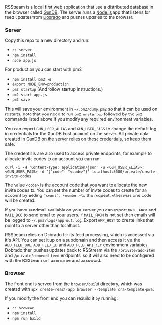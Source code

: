 RSStream is a local first web application that use a distributed database in
the browser called [GunDB](https://gun.eco). The server runs a
[Node.js](https://nodejs.org) app that listens for feed updates from
[Dobrado](https://dobrado.net) and pushes updates to the browser.

### Server

Copy this repo to a new directory and run:

 - `cd server`
 - `npm install`
 - `node app.js`

For production you can start with pm2:

 - `npm install pm2 -g`
 - `export NODE_ENV=production`
 - `pm2 startup` (And follow startup instructions.)
 - `pm2 start app.js`
 - `pm2 save`

This will save your environment in `~/.pm2/dump.pm2` so that it can be used on
restarts, note that you need to run `pm2 unstartup` followed by the `pm2`
commands listed above if you modify any required environment variables.

You can export `GUN_USER_ALIAS` and `GUN_USER_PASS` to change the default
log in credentials for the GunDB host account on the server. All private data
created in GunDB on the server relies on these credentials, so keep them safe.

The credentials are also used to access private endpoints, for example to
allocate invite codes to an account you can run:

`curl -i -H 'Content-Type: application/json' -u <GUN_USER_ALIAS>:<GUN_USER_PASS> -d '{"code": "<code>"}' localhost:3000/private/create-invite-codes`

The value `<code>` is the account code that you want to allocate the new invite
codes to. You can set the number of invite codes to create for an account by
adding `"count": <number>` to the request, otherwise one code will be created.

If you have sendmail available on your server you can export `MAIL_FROM` and
`MAIL_BCC` to send email to your users. If `MAIL_FROM` is not set then emails
will be logged to `~/.pm2/logs/app-out.log`. Export `APP_HOST` to create links
that point to a server other than localhost.

RSStream relies on Dobrado for its feed processing, which is accessed via it's
API. You can set it up on a subdomain and then access it via the `ADD_FEED_URL`,
`ADD_FEED_ID` and `ADD_FEED_API_KEY` environment variables. Dobrado then pushes
updates back to RSStream via the `/private/add-item` and `/private/removed-feed`
endpoints, so it will also need to be configured with the RSStream url, username
and password.

### Browser

The front end is served from the `browser/build` directory, which was created
with `npx create-react-app browser --template cra-template-pwa`.

If you modify the front end you can rebuild it by running:

 - `cd browser`
 - `npm install`
 - `npm run build`

